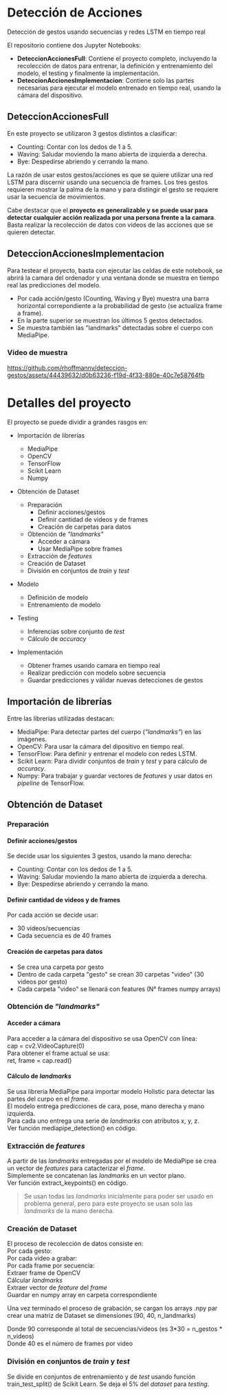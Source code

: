 # Detección de Acciones

Detección de gestos usando secuencias y redes LSTM en tiempo real

El repositorio contiene dos Jupyter Notebooks:

- **DeteccionAccionesFull**: Contiene el proyecto completo, incluyendo la recolección de datos para entrenar, la definición y entrenamiento del modelo, el testing y finalmente la implementación.
- **DeteccionAccionesImplementacion**: Contiene solo las partes necesarias para ejecutar el modelo entrenado en tiempo real, usando la cámara del dispositivo.

## DeteccionAccionesFull

En este proyecto se utilizaron 3 gestos distintos a clasificar:

- Counting: Contar con los dedos de 1 a 5.
- Waving: Saludar moviendo la mano abierta de izquierda a derecha.
- Bye: Despedirse abriendo y cerrando la mano.

La razón de usar estos gestos/acciones es que se quiere utilizar una red LSTM para discernir usando una secuencia de frames.
Los tres gestos requieren mostrar la palma de la mano y para distingir el gesto se requiere usar la secuencia de movimientos.

Cabe destacar que el **proyecto es generalizable y se puede usar para detectar cualquier acción realizada por una persona frente a la camara**.
Basta realizar la recolección de datos con videos de las acciones que se quieren detectar.

## DeteccionAccionesImplementacion

Para testear el proyecto, basta con ejecutar las celdas de este notebook, se abrirá la camara del ordenador y una ventana donde se muestra en tiempo real las predicciones del modelo.

- Por cada acción/gesto (Counting, Waving y Bye) muestra una barra horizontal correpondiente a la probabilidad de gesto (se actualiza frame a frame).
- En la parte superior se muestran los últimos 5 gestos detectados.
- Se muestra también las "landmarks" detectadas sobre el cuerpo con MediaPipe.


### Video de muestra

https://github.com/rhoffmannv/deteccion-gestos/assets/44439632/d0b63236-f19d-4f33-880e-40c7e58764fb


# Detalles del proyecto

El proyecto se puede dividir a grandes rasgos en:

- Importación de librerías
  - MediaPipe
  - OpenCV
  - TensorFlow
  - Scikit Learn
  - Numpy
 
- Obtención de Dataset
  - Preparación
    - Definir acciones/gestos
    - Definir cantidad de videos y de frames
    - Creación de carpetas para datos
  - Obtención de *"landmarks"*
    - Acceder a cámara
    - Usar MediaPipe sobre frames
  - Extracción de *features*
  - Creación de Dataset
  - División en conjuntos de *train* y *test*

- Modelo
  - Definición de modelo
  - Entrenamiento de modelo
   
- Testing
  - Inferencias sobre conjunto de *test*
  - Cálculo de *accuracy*
 
- Implementación
  - Obtener frames usando camara en tiempo real
  - Realizar predicción con modelo sobre secuencia
  - Guardar predicciones y válidar nuevas detecciones de gestos

## Importación de librerías

  Entre las librerías utilizadas destacan:

  - MediaPipe: Para detectar partes del cuerpo (*"landmarks"*) en las imágenes.
  - OpenCV: Para usar la cámara del dipositivo en tiempo real.
  - TensorFlow: Para definir y entrenar el modelo con redes LSTM.
  - Scikit Learn: Para dividir conjuntos de *train* y *test* y para cálculo de *accuracy*.
  - Numpy: Para trabajar y guardar vectores de *features* y usar datos en *pipeline* de TensorFlow.

## Obtención de Dataset

### Preparación
  #### Definir acciones/gestos

  Se decide usar los siguientes 3 gestos, usando la mano derecha:
  - Counting: Contar con los dedos de 1 a 5.
  - Waving: Saludar moviendo la mano abierta de izquierda a derecha.
  - Bye: Despedirse abriendo y cerrando la mano.

  #### Definir cantidad de videos y de frames

  Por cada acción se decide usar:
  - 30 videos/secuencias
  - Cada secuencia es de 40 frames

  #### Creación de carpetas para datos

  - Se crea una carpeta por gesto
  - Dentro de cada carpeta "gesto" se crean 30 carpetas "video" (30 videos por gesto)
  - Cada carpeta "video" se llenará con features (N° frames numpy arrays)


### Obtención de *"landmarks"*

  #### Acceder a cámara
  Para acceder a la cámara del dispositivo se usa OpenCV con línea:  
    cap = cv2.VideoCapture(0)  
  Para obtener el frame actual se usa:  
    ret, frame = cap.read()  

  #### Cálculo de *landmarks*
  Se usa librería MediaPipe para importar modelo Holistic para detectar las partes del curpo en el *frame*.  
  El modelo entrega predicciones de cara, pose, mano derecha y mano izquierda.  
  Para cada uno entrega una serie de *landmarks* con atributos x, y, z.  
  Ver función mediapipe_detection() en código.  
  
### Extracción de *features*
  A partir de las *landmarks* entregadas por el modelo de MediaPipe se crea un vector de *features* para catacterizar el *frame*.  
  Simplemente se concatenan las *landmarks* en un vector plano.  
  Ver función extract_keypoints() en código.  
  > Se usan todas las *landmarks* inicialmente para poder ser usado en problema general, pero para este proyecto se usan solo las *landmarks* de la mano derecha.

### Creación de Dataset
  El proceso de recolección de datos consiste en:  
    Por cada gesto:  
      Por cada video a grabar:  
        Por cada frame por secuencia:  
          Extraer frame de OpenCV  
          Cálcular *landmarks*  
          Extraer vector de *feature* del *frame*  
          Guardar en numpy array en carpeta correspondiente  

  Una vez terminado el proceso de grabación, se cargan los arrays .npy par crear una matriz de Dataset se dimensiones
  (90, 40, n_landmarks)

  Donde 90 corresponde al total de secuencias/videos (es 3*30 = n_gestos * n_videos)  
  Donde 40 es el número de frames por video
  
### División en conjuntos de *train* y *test*
  Se divide en conjuntos de entrenamiento y de *test* usando función train_test_split() de Scikit Learn.
  Se deja el 5% del *dataset* para *testing*.


